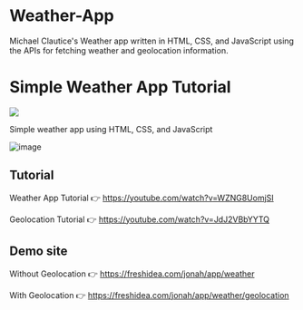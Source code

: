 # Weather-App
Michael Clautice's Weather app written in HTML, CSS, and JavaScript using the APIs for fetching weather and geolocation information.

# Simple Weather App Tutorial

<p align="left">
  <a href="https://discord.gg/fPrdqh3Zfu" alt="Dev Pro Tips Discussion & Support Server">
    <img src="https://img.shields.io/discord/819650821314052106?color=7289DA&logo=discord&logoColor=white&style=for-the-badge"/></a>
</p>

Simple weather app using HTML, CSS, and JavaScript

![image](https://user-images.githubusercontent.com/20955511/111051345-0bcff300-845b-11eb-80ca-717a9a838e2c.png)

## Tutorial

Weather App Tutorial 👉 https://youtube.com/watch?v=WZNG8UomjSI

Geolocation Tutorial 👉 https://youtube.com/watch?v=JdJ2VBbYYTQ

## Demo site

Without Geolocation 👉 https://freshidea.com/jonah/app/weather

With Geolocation 👉 https://freshidea.com/jonah/app/weather/geolocation
